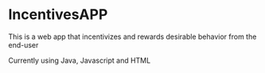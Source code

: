 # IncentivesAPP
This is a web app that incentivizes and rewards desirable behavior from the end-user

Currently using Java, Javascript and HTML
